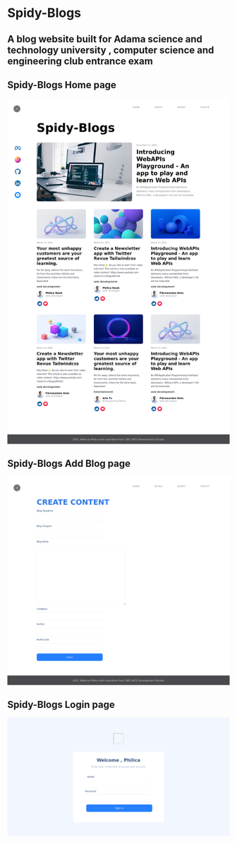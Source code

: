 # Spidy-Blogs
## A blog website built for Adama science and technology university , computer science and engineering club entrance exam

## Spidy-Blogs Home page
![Home](https://github.com/philica/Spidy-Blogs/blob/master/SpidyBlogs_Home.png?raw=true)

## Spidy-Blogs Add Blog page
![Home](https://github.com/philica/Spidy-Blogs/blob/master/SpidyBlogs_AddBlog.png?raw=true)

## Spidy-Blogs Login page
![Home](https://github.com/philica/Spidy-Blogs/blob/master/SpidyBlogs_Login.png?raw=true)
